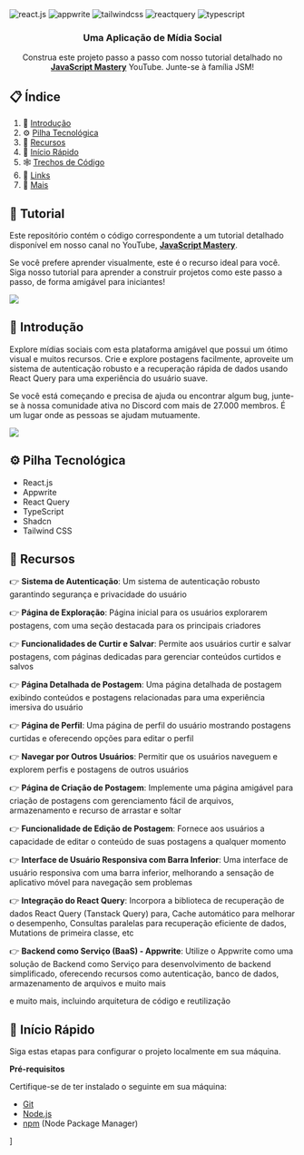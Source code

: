
  <div>
    <img src="https://img.shields.io/badge/-React_JS-black?style=for-the-badge&logoColor=white&logo=react&color=61DAFB" alt="react.js" />
    <img src="https://img.shields.io/badge/-Appwrite-black?style=for-the-badge&logoColor=white&logo=appwrite&color=FD366E" alt="appwrite" />
    <img src="https://img.shields.io/badge/-Tailwind_CSS-black?style=for-the-badge&logoColor=white&logo=tailwindcss&color=06B6D4" alt="tailwindcss" />
    <img src="https://img.shields.io/badge/-React_Query-black?style=for-the-badge&logoColor=white&logo=reactquery&color=FF4154" alt="reactquery" />
    <img src="https://img.shields.io/badge/-Typescript-black?style=for-the-badge&logoColor=white&logo=typescript&color=3178C6" alt="typescript" />
  </div>

  <h3 align="center">Uma Aplicação de Mídia Social</h3>

   <div align="center">
     Construa este projeto passo a passo com nosso tutorial detalhado no <a href="https://www.youtube.com/@javascriptmastery/videos" target="_blank"><b>JavaScript Mastery</b></a> YouTube. Junte-se à família JSM!
    </div>
</div>

## 📋 <a name="table">Índice</a>

1. 🤖 [Introdução](#introdução)
2. ⚙️ [Pilha Tecnológica](#pilha-tecnológica)
3. 🔋 [Recursos](#recursos)
4. 🤸 [Início Rápido](#início-rápido)
5. 🕸️ [Trechos de Código](#trechos-de-código)
6. 🔗 [Links](#links)
7. 🚀 [Mais](#mais)

## 🚨 Tutorial

Este repositório contém o código correspondente a um tutorial detalhado disponível em nosso canal no YouTube, <a href="https://www.youtube.com/@javascriptmastery/videos" target="_blank"><b>JavaScript Mastery</b></a>.

Se você prefere aprender visualmente, este é o recurso ideal para você. Siga nosso tutorial para aprender a construir projetos como este passo a passo, de forma amigável para iniciantes!

<a href="https://youtu.be/_W3R2VwRyF4?feature=shared" target="_blank"><img src="https://github.com/sujatagunale/EasyRead/assets/151519281/1736fca5-a031-4854-8c09-bc110e3bc16d" /></a>

## <a name="introdução">🤖 Introdução</a>

Explore mídias sociais com esta plataforma amigável que possui um ótimo visual e muitos recursos. Crie e explore postagens facilmente, aproveite um sistema de autenticação robusto e a recuperação rápida de dados usando React Query para uma experiência do usuário suave.

Se você está começando e precisa de ajuda ou encontrar algum bug, junte-se à nossa comunidade ativa no Discord com mais de 27.000 membros. É um lugar onde as pessoas se ajudam mutuamente.

<a href="https://discord.com/invite/n6EdbFJ" target="_blank"><img src="https://github.com/sujatagunale/EasyRead/assets/151519281/618f4872-1e10-42da-8213-1d69e486d02e" /></a>

## <a name="pilha-tecnológica">⚙️ Pilha Tecnológica</a>

- React.js
- Appwrite
- React Query
- TypeScript
- Shadcn
- Tailwind CSS

## <a name="recursos">🔋 Recursos</a>

👉 **Sistema de Autenticação**: Um sistema de autenticação robusto garantindo segurança e privacidade do usuário

👉 **Página de Exploração**: Página inicial para os usuários explorarem postagens, com uma seção destacada para os principais criadores

👉 **Funcionalidades de Curtir e Salvar**: Permite aos usuários curtir e salvar postagens, com páginas dedicadas para gerenciar conteúdos curtidos e salvos

👉 **Página Detalhada de Postagem**: Uma página detalhada de postagem exibindo conteúdos e postagens relacionadas para uma experiência imersiva do usuário

👉 **Página de Perfil**: Uma página de perfil do usuário mostrando postagens curtidas e oferecendo opções para editar o perfil

👉 **Navegar por Outros Usuários**: Permitir que os usuários naveguem e explorem perfis e postagens de outros usuários

👉 **Página de Criação de Postagem**: Implemente uma página amigável para criação de postagens com gerenciamento fácil de arquivos, armazenamento e recurso de arrastar e soltar

👉 **Funcionalidade de Edição de Postagem**: Fornece aos usuários a capacidade de editar o conteúdo de suas postagens a qualquer momento

👉 **Interface de Usuário Responsiva com Barra Inferior**: Uma interface de usuário responsiva com uma barra inferior, melhorando a sensação de aplicativo móvel para navegação sem problemas

👉 **Integração do React Query**: Incorpora a biblioteca de recuperação de dados React Query (Tanstack Query) para, Cache automático para melhorar o desempenho, Consultas paralelas para recuperação eficiente de dados, Mutations de primeira classe, etc

👉 **Backend como Serviço (BaaS) - Appwrite**: Utilize o Appwrite como uma solução de Backend como Serviço para desenvolvimento de backend simplificado, oferecendo recursos como autenticação, banco de dados, armazenamento de arquivos e muito mais

e muito mais, incluindo arquitetura de código e reutilização

## <a name="início-rápido">🤸 Início Rápido</a>

Siga estas etapas para configurar o projeto localmente em sua máquina.

**Pré-requisitos**

Certifique-se de ter instalado o seguinte em sua máquina:

- [Git](https://git-scm.com/)
- [Node.js](https://nodejs.org/en)
- [npm](https://www.npmjs.com/) (Node Package Manager)

]
